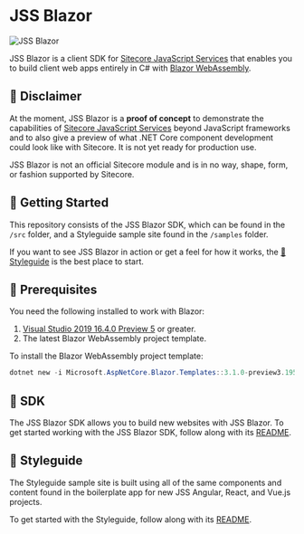# JSS Blazor

![JSS Blazor](assets/jss-blazor-banner.svg)

JSS Blazor is a client SDK for [Sitecore JavaScript Services][1] that enables
you to build client web apps entirely in C# with [Blazor WebAssembly][2].

## 🚨 Disclaimer

At the moment, JSS Blazor is a **proof of concept** to demonstrate the
capabilities of [Sitecore JavaScript Services][1] beyond JavaScript frameworks
and to also give a preview of what .NET Core component development could look
like with Sitecore. It is not yet ready for production use.

JSS Blazor is not an official Sitecore module and is in no way, shape, form, or
fashion supported by Sitecore.

## 🚀 Getting Started

This repository consists of the JSS Blazor SDK, which can be found in the `/src`
folder, and a Styleguide sample site found in the `/samples` folder.

If you want to see JSS Blazor in action or get a feel for how it works, the
[🎨 Styleguide](#-styleguide) is the best place to start.

## 💼 Prerequisites

You need the following installed to work with Blazor:

1. [Visual Studio 2019 16.4.0 Preview 5][3] or greater.
2. The latest Blazor WebAssembly project template.

To install the Blazor WebAssembly project template:

```powershell
dotnet new -i Microsoft.AspNetCore.Blazor.Templates::3.1.0-preview3.19555.2
```

## 🔧 SDK

The JSS Blazor SDK allows you to build new websites with JSS Blazor. To get
started working with the JSS Blazor SDK, follow along with its [README][4].

## 🎨 Styleguide

The Styleguide sample site is built using all of the same components and content
found in the boilerplate app for new JSS Angular, React, and Vue.js projects.

To get started with the Styleguide, follow along with its [README][5].

[1]: https://jss.sitecore.com
[2]: https://docs.microsoft.com/en-us/aspnet/core/blazor/hosting-models?view=aspnetcore-3.1#blazor-webassembly
[3]: https://visualstudio.microsoft.com/vs/preview/
[4]: /src/README.md
[5]: /samples/Styleguide/README.md
